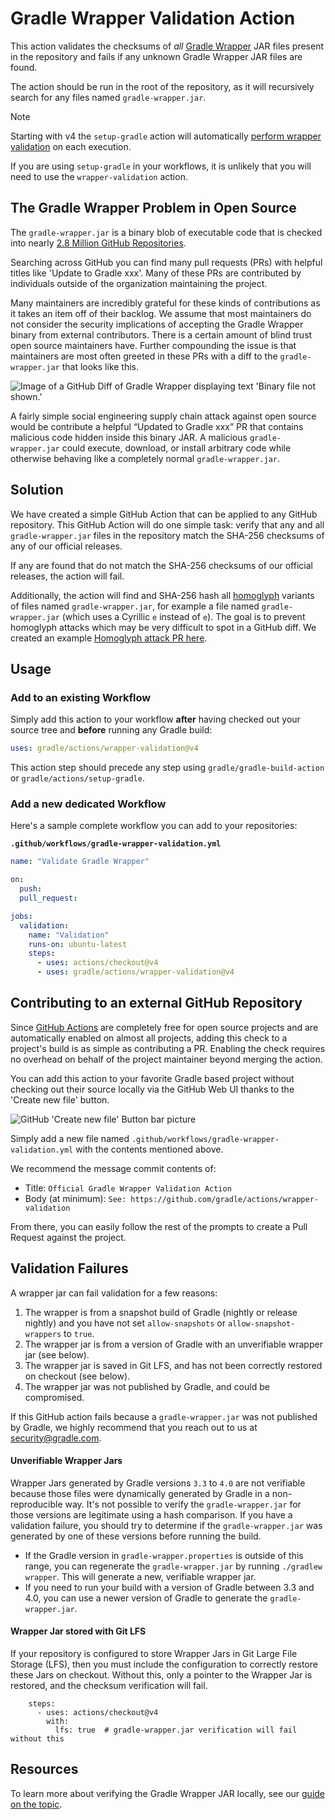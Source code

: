# Gradle Wrapper Validation Action

This action validates the checksums of _all_ [Gradle Wrapper](https://docs.gradle.org/current/userguide/gradle_wrapper.html) JAR files present in the repository and fails if any unknown Gradle Wrapper JAR files are found.

The action should be run in the root of the repository, as it will recursively search for any files named `gradle-wrapper.jar`.

> [!NOTE]
> Starting with v4 the `setup-gradle` action will automatically [perform wrapper validation](../docs/setup-gradle.md#gradle-wrapper-validation)
> on each execution.
> 
> If you are using `setup-gradle` in your workflows, it is unlikely that you will need to use the `wrapper-validation` action.

## The Gradle Wrapper Problem in Open Source

The `gradle-wrapper.jar` is a binary blob of executable code that is checked into nearly
[2.8 Million GitHub Repositories](https://github.com/search?l=&q=filename%3Agradle-wrapper.jar&type=Code).

Searching across GitHub you can find many pull requests (PRs) with helpful titles like 'Update to Gradle xxx'.
Many of these PRs are contributed by individuals outside of the organization maintaining the project.

Many maintainers are incredibly grateful for these kinds of contributions as it takes an item off of their backlog.
We assume that most maintainers do not consider the security implications of accepting the Gradle Wrapper binary from external contributors.
There is a certain amount of blind trust open source maintainers have.
Further compounding the issue is that maintainers are most often greeted in these PRs with a diff to the `gradle-wrapper.jar` that looks like this.

![Image of a GitHub Diff of Gradle Wrapper displaying text 'Binary file not shown.'](https://user-images.githubusercontent.com/1323708/71915219-477d7780-3149-11ea-9254-90c80dbffb0a.png)

A fairly simple social engineering supply chain attack against open source would be contribute a helpful “Updated to Gradle xxx” PR that contains malicious code hidden inside this binary JAR.
A malicious `gradle-wrapper.jar` could execute, download, or install arbitrary code while otherwise behaving like a completely normal `gradle-wrapper.jar`.

## Solution

We have created a simple GitHub Action that can be applied to any GitHub repository.
This GitHub Action will do one simple task:
verify that any and all `gradle-wrapper.jar` files in the repository match the SHA-256 checksums of any of our official releases.

If any are found that do not match the SHA-256 checksums of our official releases, the action will fail.

Additionally, the action will find and SHA-256 hash all
[homoglyph](https://en.wikipedia.org/wiki/Homoglyph)
variants of files named `gradle-wrapper.jar`,
for example a file named `gradlе-wrapper.jar` (which uses a Cyrillic `е` instead of `e`).
The goal is to prevent homoglyph attacks which may be very difficult to spot in a GitHub diff.
We created an example [Homoglyph attack PR here](https://github.com/JLLeitschuh/playframework/pull/1/files).

## Usage

### Add to an existing Workflow

Simply add this action to your workflow **after** having checked out your source tree and **before** running any Gradle build:

```yaml
uses: gradle/actions/wrapper-validation@v4
```

This action step should precede any step using `gradle/gradle-build-action` or `gradle/actions/setup-gradle`.

### Add a new dedicated Workflow

Here's a sample complete workflow you can add to your repositories:

**`.github/workflows/gradle-wrapper-validation.yml`**
```yaml
name: "Validate Gradle Wrapper"

on:
  push:
  pull_request:

jobs:
  validation:
    name: "Validation"
    runs-on: ubuntu-latest
    steps:
      - uses: actions/checkout@v4
      - uses: gradle/actions/wrapper-validation@v4
```

## Contributing to an external GitHub Repository

Since [GitHub Actions](https://github.com/features/actions)
are completely free for open source projects and are automatically enabled on almost all projects,
adding this check to a project's build is as simple as contributing a PR.
Enabling the check requires no overhead on behalf of the project maintainer beyond merging the action.

You can add this action to your favorite Gradle based project without checking out their source locally via the
GitHub Web UI thanks to the 'Create new file' button.

![GitHub 'Create new file' Button bar picture](https://user-images.githubusercontent.com/1323708/73676469-6c023c00-4682-11ea-8c0a-5a1e2d29b17f.png)

Simply add a new file named `.github/workflows/gradle-wrapper-validation.yml` with the contents mentioned above.

We recommend the message commit contents of:
 - Title: `Official Gradle Wrapper Validation Action`
 - Body (at minimum): `See: https://github.com/gradle/actions/wrapper-validation`

From there, you can easily follow the rest of the prompts to create a Pull Request against the project.

## Validation Failures

A wrapper jar can fail validation for a few reasons:
1. The wrapper is from a snapshot build of Gradle (nightly or release nightly) and you have not set `allow-snapshots`
   or `allow-snapshot-wrappers` to `true`.
2. The wrapper jar is from a version of Gradle with an unverifiable wrapper jar (see below).
3. The wrapper jar is saved in Git LFS, and has not been correctly restored on checkout (see below).
4. The wrapper jar was not published by Gradle, and could be compromised.

If this GitHub action fails because a `gradle-wrapper.jar` was not published by Gradle,
we highly recommend that you reach out to us at [security@gradle.com](mailto:security@gradle.com).

#### Unverifiable Wrapper Jars
Wrapper Jars generated by Gradle versions `3.3` to `4.0` are not verifiable because those files were dynamically generated by Gradle in a non-reproducible way. It's not possible to verify the `gradle-wrapper.jar` for those versions are legitimate using a hash comparison. If you have a validation failure, you should try to determine if the `gradle-wrapper.jar` was generated by one of these versions before running the build.

- If the Gradle version in `gradle-wrapper.properties` is outside of this range, you can regenerate the `gradle-wrapper.jar` by running `./gradlew wrapper`. This will generate a new, verifiable wrapper jar.
- If you need to run your build with a version of Gradle between 3.3 and 4.0, you can use a newer version of Gradle to generate the `gradle-wrapper.jar`.

#### Wrapper Jar stored with Git LFS
If your repository is configured to store Wrapper Jars in Git Large File Storage (LFS), then you must include the configuration to correctly
restore these Jars on checkout. Without this, only a pointer to the Wrapper Jar is restored, and the checksum verification will fail.

```
    steps:
      - uses: actions/checkout@v4
        with:
          lfs: true  # gradle-wrapper.jar verification will fail without this
```

## Resources

To learn more about verifying the Gradle Wrapper JAR locally, see our
[guide on the topic](https://docs.gradle.org/current/userguide/gradle_wrapper.html#wrapper_checksum_verification).
